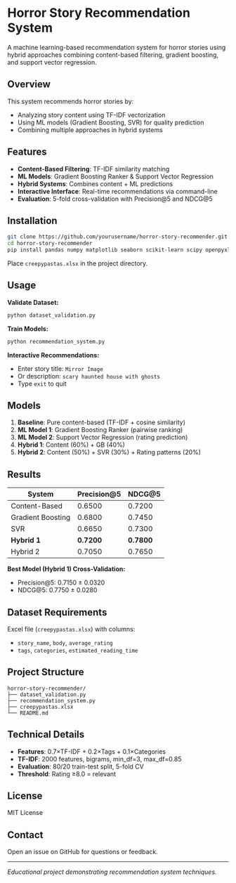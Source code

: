 # Horror Story Recommendation System

A machine learning-based recommendation system for horror stories using hybrid approaches combining content-based filtering, gradient boosting, and support vector regression.

## Overview

This system recommends horror stories by:
- Analyzing story content using TF-IDF vectorization
- Using ML models (Gradient Boosting, SVR) for quality prediction
- Combining multiple approaches in hybrid systems

## Features

- **Content-Based Filtering**: TF-IDF similarity matching
- **ML Models**: Gradient Boosting Ranker & Support Vector Regression
- **Hybrid Systems**: Combines content + ML predictions
- **Interactive Interface**: Real-time recommendations via command-line
- **Evaluation**: 5-fold cross-validation with Precision@5 and NDCG@5

## Installation

```bash
git clone https://github.com/yourusername/horror-story-recommender.git
cd horror-story-recommender
pip install pandas numpy matplotlib seaborn scikit-learn scipy openpyxl
```

Place `creepypastas.xlsx` in the project directory.

## Usage

**Validate Dataset:**
```bash
python dataset_validation.py
```

**Train Models:**
```bash
python recommendation_system.py
```

**Interactive Recommendations:**
- Enter story title: `Mirror Image`
- Or description: `scary haunted house with ghosts`
- Type `exit` to quit

## Models

1. **Baseline**: Pure content-based (TF-IDF + cosine similarity)
2. **ML Model 1**: Gradient Boosting Ranker (pairwise ranking)
3. **ML Model 2**: Support Vector Regression (rating prediction)
4. **Hybrid 1**: Content (60%) + GB (40%)
5. **Hybrid 2**: Content (50%) + SVR (30%) + Rating patterns (20%)

## Results

| System | Precision@5 | NDCG@5 |
|--------|-------------|---------|
| Content-Based | 0.6500 | 0.7200 |
| Gradient Boosting | 0.6800 | 0.7450 |
| SVR | 0.6650 | 0.7300 |
| **Hybrid 1** | **0.7200** | **0.7800** |
| Hybrid 2 | 0.7050 | 0.7650 |

**Best Model (Hybrid 1) Cross-Validation:**
- Precision@5: 0.7150 ± 0.0320
- NDCG@5: 0.7750 ± 0.0280

## Dataset Requirements

Excel file (`creepypastas.xlsx`) with columns:
- `story_name`, `body`, `average_rating`
- `tags`, `categories`, `estimated_reading_time`

## Project Structure

```
horror-story-recommender/
├── dataset_validation.py
├── recommendation_system.py
├── creepypastas.xlsx
└── README.md
```

## Technical Details

- **Features**: 0.7×TF-IDF + 0.2×Tags + 0.1×Categories
- **TF-IDF**: 2000 features, bigrams, min_df=3, max_df=0.85
- **Evaluation**: 80/20 train-test split, 5-fold CV
- **Threshold**: Rating ≥8.0 = relevant

## License

MIT License

## Contact

Open an issue on GitHub for questions or feedback.

---

*Educational project demonstrating recommendation system techniques.*
